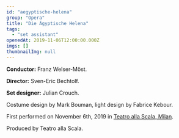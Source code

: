 ```yaml
---
id: "aegyptische-helena"
group: "Opera"
title: "Die Ägyptische Helena"
tags:
  - "set assistant"
openedAt: 2019-11-06T12:00:00.000Z
imgs: []
thumbnailImg: null
---
```

**Conductor:** Franz Welser-Möst.

**Director:** Sven-Eric Bechtolf.

**Set designer:** Julian Crouch.

Costume design by Mark Bouman, light design by Fabrice Kebour.

First performed on November 6th, 2019 in [Teatro alla Scala, Milan](http://www.teatroallascala.org/en/season/2018-2019/opera/die-agyptische-helena.html).

Produced by Teatro alla Scala.
